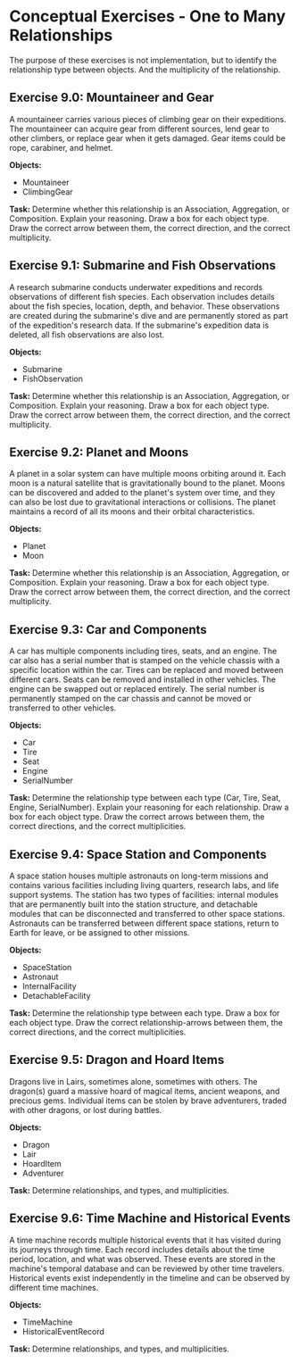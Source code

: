 # Conceptual Exercises - One to Many Relationships

The purpose of these exercises is not implementation, but to identify the relationship type between objects. And the multiplicity of the relationship.

## Exercise 9.0: Mountaineer and Gear

A mountaineer carries various pieces of climbing gear on their expeditions. The mountaineer can acquire gear from different sources, lend gear to other climbers, or replace gear when it gets damaged. Gear items could be rope, carabiner, and helmet.

**Objects:**
- Mountaineer
- ClimbingGear


**Task:** Determine whether this relationship is an Association, Aggregation, or Composition. Explain your reasoning. Draw a box for each object type. Draw the correct arrow between them, the correct direction, and the correct multiplicity.


## Exercise 9.1: Submarine and Fish Observations

A research submarine conducts underwater expeditions and records observations of different fish species. Each observation includes details about the fish species, location, depth, and behavior. These observations are created during the submarine's dive and are permanently stored as part of the expedition's research data. If the submarine's expedition data is deleted, all fish observations are also lost. 

**Objects:**
- Submarine
- FishObservation

**Task:** Determine whether this relationship is an Association, Aggregation, or Composition. Explain your reasoning. Draw a box for each object type. Draw the correct arrow between them, the correct direction, and the correct multiplicity.

## Exercise 9.2: Planet and Moons

A planet in a solar system can have multiple moons orbiting around it. Each moon is a natural satellite that is gravitationally bound to the planet. Moons can be discovered and added to the planet's system over time, and they can also be lost due to gravitational interactions or collisions. The planet maintains a record of all its moons and their orbital characteristics.

**Objects:**
- Planet
- Moon

**Task:** Determine whether this relationship is an Association, Aggregation, or Composition. Explain your reasoning. Draw a box for each object type. Draw the correct arrow between them, the correct direction, and the correct multiplicity.

## Exercise 9.3: Car and Components

A car has multiple components including tires, seats, and an engine. The car also has a serial number that is stamped on the vehicle chassis with a specific location within the car. Tires can be replaced and moved between different cars. Seats can be removed and installed in other vehicles. The engine can be swapped out or replaced entirely. The serial number is permanently stamped on the car chassis and cannot be moved or transferred to other vehicles.

**Objects:**
- Car
- Tire
- Seat
- Engine
- SerialNumber

**Task:** Determine the relationship type between each type (Car, Tire, Seat, Engine, SerialNumber). Explain your reasoning for each relationship. Draw a box for each object type. Draw the correct arrows between them, the correct directions, and the correct multiplicities.

## Exercise 9.4: Space Station and Components

A space station houses multiple astronauts on long-term missions and contains various facilities including living quarters, research labs, and life support systems. The station has two types of facilities: internal modules that are permanently built into the station structure, and detachable modules that can be disconnected and transferred to other space stations. Astronauts can be transferred between different space stations, return to Earth for leave, or be assigned to other missions.

**Objects:**
- SpaceStation
- Astronaut
- InternalFacility
- DetachableFacility

**Task:** Determine the relationship type between each type. Draw a box for each object type. Draw the correct relationship-arrows between them, the correct directions, and the correct multiplicities.

## Exercise 9.5: Dragon and Hoard Items

Dragons live in Lairs, sometimes alone, sometimes with others. The dragon(s) guard a massive hoard of magical items, ancient weapons, and precious gems. Individual items can be stolen by brave adventurers, traded with other dragons, or lost during battles. 

**Objects:**
- Dragon
- Lair
- HoardItem
- Adventurer

**Task:** Determine relationships, and types, and multiplicities.

## Exercise 9.6: Time Machine and Historical Events

A time machine records multiple historical events that it has visited during its journeys through time. Each record includes details about the time period, location, and what was observed. These events are stored in the machine's temporal database and can be reviewed by other time travelers. Historical events exist independently in the timeline and can be observed by different time machines.

**Objects:**
- TimeMachine
- HistoricalEventRecord

**Task:** Determine relationships, and types, and multiplicities.